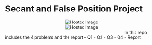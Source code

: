# Secant and False Position Project 

<div align="center">
  <img src="https://media.geeksforgeeks.org/wp-content/uploads/20200723153051/U1.png" alt="Hosted Image" />
</div>
<div align="center">
  <img src="https://media.geeksforgeeks.org/wp-content/uploads/falsepos.jpg" alt="Hosted Image" />
</div>
_____________________________________________________________
In this repo includes the 4 problems and the report 
- Q1 
- Q2 
- Q3 
- Q4 
- Report 


